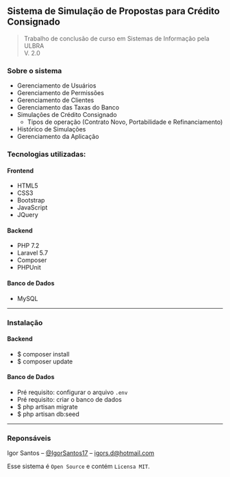 ## Sistema de Simulação de Propostas para Crédito Consignado

> Trabalho de conclusão de curso em Sistemas de Informação pela ULBRA   
> V. 2.0


### Sobre o sistema
- Gerenciamento de Usuários
- Gerenciamento de Permissões
- Gerenciamento de Clientes  
- Gerenciamento das Taxas do Banco  
- Simulações de Crédito Consignado  
	- Tipos de operação (Contrato Novo, Portabilidade e Refinanciamento)
- Histórico de Simulações
- Gerenciamento da Aplicação

### Tecnologias utilizadas: 
#### Frontend
- HTML5
- CSS3
- Bootstrap
- JavaScript
- JQuery

#### Backend
- PHP 7.2
- Laravel 5.7
- Composer
- PHPUnit

#### Banco de Dados
- MySQL

---

### Instalação

#### Backend
- $ composer install  
- $ composer update

#### Banco de Dados
- Pré requisito: configurar o arquivo `.env`
- Pré requisito: criar o banco de dados  
- $ php artisan migrate
- $ php artisan db:seed

---

### Reponsáveis
Igor Santos – [@IgorSantos17](https://github.com/IgorSantos17) – igors.d@hotmail.com



Esse sistema é `Open Source` e contém `Licensa MIT`.